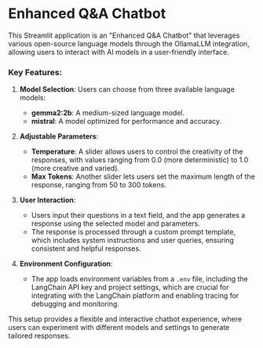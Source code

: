 # Enhanced Q&A Chatbot

This Streamlit application is an "Enhanced Q&A Chatbot" that leverages various open-source language models through the OllamaLLM integration, allowing users to interact with AI models in a user-friendly interface.

### Key Features:
1. **Model Selection**: Users can choose from three available language models:
   - **gemma2:2b**: A medium-sized language model.
   - **mistral**: A model optimized for performance and accuracy.

2. **Adjustable Parameters**:
   - **Temperature**: A slider allows users to control the creativity of the responses, with values ranging from 0.0 (more deterministic) to 1.0 (more creative and varied).
   - **Max Tokens**: Another slider lets users set the maximum length of the response, ranging from 50 to 300 tokens.

3. **User Interaction**:
   - Users input their questions in a text field, and the app generates a response using the selected model and parameters.
   - The response is processed through a custom prompt template, which includes system instructions and user queries, ensuring consistent and helpful responses.

4. **Environment Configuration**:
   - The app loads environment variables from a `.env` file, including the LangChain API key and project settings, which are crucial for integrating with the LangChain platform and enabling tracing for debugging and monitoring.

This setup provides a flexible and interactive chatbot experience, where users can experiment with different models and settings to generate tailored responses.